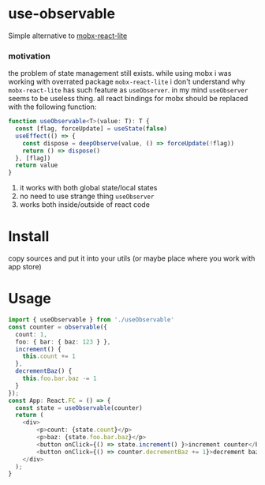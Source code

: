 # use-observable

Simple alternative to [mobx-react-lite](https://github.com/mobxjs/mobx-react-lite)

### motivation
the problem of state management still exists. while using mobx i was working with overrated package `mobx-react-lite`
i don't understand why `mobx-react-lite` has such feature as `useObserver`.
in my mind `useObserver` seems to be useless thing. all react bindings for mobx should be replaced with the following function:
```ts
function useObservable<T>(value: T): T {
  const [flag, forceUpdate] = useState(false)
  useEffect(() => {
    const dispose = deepObserve(value, () => forceUpdate(!flag))
    return () => dispose()
  }, [flag])
  return value
}
```

1. it works with both global state/local states
2. no need to use strange thing `useObserver`
3. works both inside/outside of react code

# Install
copy sources and put it into your utils (or maybe place where you work with app store)

# Usage
```ts
import { useObservable } from './useObservable'
const counter = observable({
  count: 1,
  foo: { bar: { baz: 123 } },
  increment() {
    this.count += 1
  },
  decrementBaz() {
    this.foo.bar.baz -= 1
  }
});
const App: React.FC = () => {
  const state = useObservable(counter)
  return (
    <div>
        <p>count: {state.count}</p>
        <p>baz: {state.foo.bar.baz}</p>
        <button onClick={() => state.increment() }>increment counter</button>
        <button onClick={() => counter.decrementBaz += 1}>decrement baz</button>
    </div>
  );
}
```
